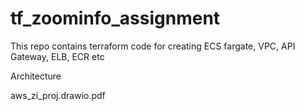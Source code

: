 # tf_zoominfo_assignment

This repo contains terraform code for creating ECS fargate, VPC, API Gateway, ELB, ECR etc 

Architecture

aws_zi_proj.drawio.pdf
